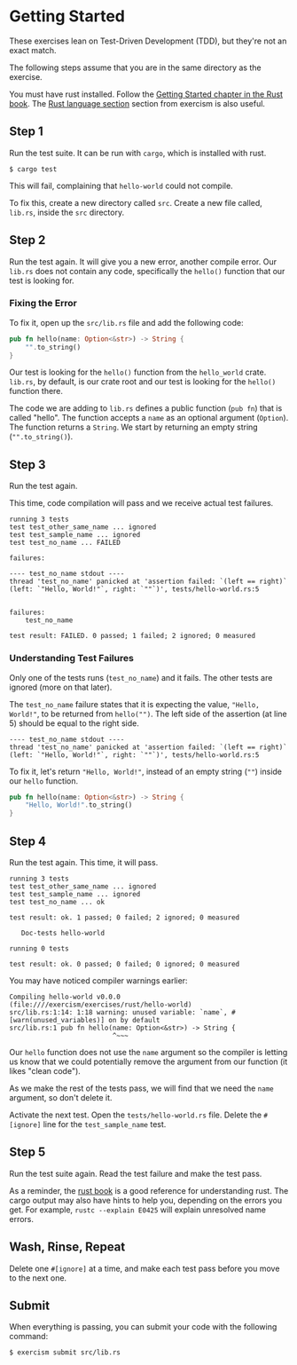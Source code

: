 # Getting Started

These exercises lean on Test-Driven Development (TDD), but they're not
an exact match.

The following steps assume that you are in the same directory as the exercise.

You must have rust installed.
Follow the [Getting Started chapter in the Rust book](https://doc.rust-lang.org/stable/book/getting-started.html).
The [Rust language section](http://exercism.io/languages/rust)
section from exercism is also useful.

## Step 1

Run the test suite. It can be run with `cargo`, which is installed with rust.

```
$ cargo test
```

This will fail, complaining that `hello-world` could not compile.

To fix this, create a new directory called `src`.
Create a new file called, `lib.rs`, inside the `src` directory.

## Step 2

Run the test again. It will give you a new error, another compile error.
Our `lib.rs` does not contain any code, specifically the `hello()`
function that our test is looking for.

### Fixing the Error

To fix it, open up the `src/lib.rs` file and add the following code:

```rust
pub fn hello(name: Option<&str>) -> String {
    "".to_string()
}
```

Our test is looking for the `hello()` function from the `hello_world`
crate. `lib.rs`, by default, is our crate root and our test
is looking for the `hello()` function there.

The code we are adding to `lib.rs` defines a public function (`pub fn`) that is called "hello".
The function accepts a `name` as an optional argument (`Option`).
The function returns a `String`.
We start by returning an empty string (`"".to_string()`).

## Step 3

Run the test again.

This time, code compilation will pass and we receive actual test failures.

```
running 3 tests
test test_other_same_name ... ignored
test test_sample_name ... ignored
test test_no_name ... FAILED

failures:

---- test_no_name stdout ----
thread 'test_no_name' panicked at 'assertion failed: `(left == right)`
(left: `"Hello, World!"`, right: `""`)', tests/hello-world.rs:5


failures:
    test_no_name

test result: FAILED. 0 passed; 1 failed; 2 ignored; 0 measured
```

### Understanding Test Failures

Only one of the tests runs (`test_no_name`) and it fails. The other
tests are ignored (more on that later).

The `test_no_name` failure states that it is expecting the value,
`"Hello, World!"`, to be returned from `hello("")`.
The left side of the assertion (at line 5) should be equal to the right side.

```
---- test_no_name stdout ----
thread 'test_no_name' panicked at 'assertion failed: `(left == right)`
(left: `"Hello, World!"`, right: `""`)', tests/hello-world.rs:5
```

To fix it, let's return `"Hello, World!"`, instead of an empty string
(`""`) inside our `hello` function.

```rust
pub fn hello(name: Option<&str>) -> String {
    "Hello, World!".to_string()
}
```

## Step 4

Run the test again. This time, it will pass.

```
running 3 tests
test test_other_same_name ... ignored
test test_sample_name ... ignored
test test_no_name ... ok

test result: ok. 1 passed; 0 failed; 2 ignored; 0 measured

   Doc-tests hello-world

running 0 tests

test result: ok. 0 passed; 0 failed; 0 ignored; 0 measured
```

You may have noticed compiler warnings earlier:

```
Compiling hello-world v0.0.0
(file:////exercism/exercises/rust/hello-world)
src/lib.rs:1:14: 1:18 warning: unused variable: `name`, #[warn(unused_variables)] on by default
src/lib.rs:1 pub fn hello(name: Option<&str>) -> String {
                          ^~~~
```

Our `hello` function does not use the `name` argument so the
compiler is letting us know that we could potentially remove the
argument from our function (it likes "clean code").

As we make the rest of the tests pass, we will find that we need the `name`
argument, so don't delete it.

Activate the next test. Open the `tests/hello-world.rs` file.
Delete the `#[ignore]` line for the `test_sample_name` test.

## Step 5

Run the test suite again. Read the test failure and make the test pass.

As a reminder, the [rust book](http://doc.rust-lang.org/stable/book/README.html)
is a good reference for understanding rust.
The cargo output may also have hints to help you, depending on the errors you get.
For example, `rustc --explain E0425` will explain unresolved name errors.

## Wash, Rinse, Repeat

Delete one `#[ignore]`  at a time, and make each test pass before you move to
the next one.

## Submit

When everything is passing, you can submit your code with the following
command:

```
$ exercism submit src/lib.rs
```
